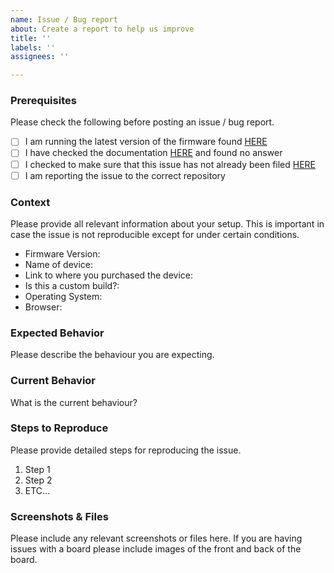 ```yaml
---
name: Issue / Bug report
about: Create a report to help us improve
title: ''
labels: ''
assignees: ''

---
```


### Prerequisites

Please check the following before posting an issue / bug report.

- [ ] I am running the latest version of the firmware found [HERE](https://github.com/OpenStickCommunity/GP2040-CE/releases)
- [ ] I have checked the documentation [HERE](https://gp2040-ce.info/) and found no answer
- [ ] I checked to make sure that this issue has not already been filed [HERE](https://github.com/OpenStickCommunity/GP2040-CE/issues)
- [ ] I am reporting the issue to the correct repository

### Context

Please provide all relevant information about your setup. This is important in case the issue is not reproducible except for under certain conditions.  

* Firmware Version:
* Name of device:
* Link to where you purchased the device:
* Is this a custom build?:
* Operating System:
* Browser:


### Expected Behavior

Please describe the behaviour you are expecting.


### Current Behavior

What is the current behaviour?


### Steps to Reproduce

Please provide detailed steps for reproducing the issue.

1. Step 1
2. Step 2
3. ETC...


### Screenshots & Files

Please include any relevant screenshots or files here.  If you are having issues with a board please include images of the front and back of the board.
